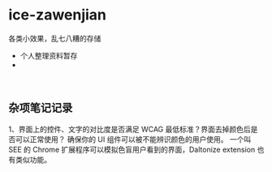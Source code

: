 # ice-zawenjian
各类小效果，乱七八糟的存储

 - 个人整理资料暂存
 - 
 

## 杂项笔记记录
1、界面上的控件、文字的对比度是否满足 WCAG 最低标准？界面去掉颜色后是否可以正常使用？ 确保你的 UI 组件可以被不能辨识颜色的用户使用。 一个叫 SEE 的 Chrome 扩展程序可以模拟色盲用户看到的界面，Daltonize extension 也有类似功能。
